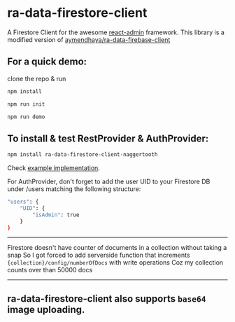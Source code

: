 # ra-data-firestore-client

A Firestore Client for the awesome [react-admin](https://github.com/marmelab/react-admin) framework. 
This library is a modified version of [aymendhaya/ra-data-firebase-client](https://github.com/aymendhaya/ra-data-firebase-client)

## For a quick demo:
clone the repo & run 

```bash
npm install 
```

```bash
npm run init 
```

```bash
npm run demo 
```
## To install & test RestProvider & AuthProvider:

```bash
npm install ra-data-firestore-client-naggertooth
```
Check [example implementation](https://github.com/rafalzawadzki/ra-data-firestore-client/blob/master/src/demo/App.js).


For AuthProvider, don't forget to add the user UID to your Firestore DB under /users matching the following structure:

```bash
"users": {
    "UID": {
        "isAdmin": true
    }
}
```

---

Firestore doesn't have counter of documents in a collection without taking a snap
So I got forced to add serverside function that increments `{collection}/config/numberOfDocs` with write operations
Coz my collection counts over than 50000 docs

---

## ra-data-firestore-client also supports `base64` image uploading. 

